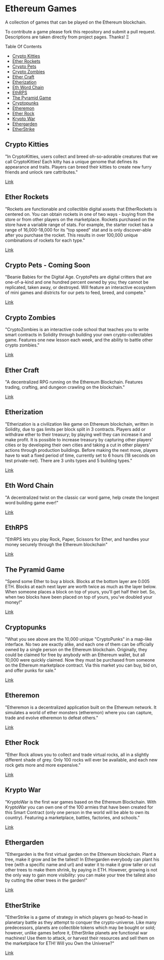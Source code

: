# Ethereum Games
A collection of games that can be played on the Ethereum blockchain. 

To contribute a game please fork this repository and submit a pull request. Descriptions are taken directly from project pages. Thanks! Ξ

Table Of Contents
- [Crypto Kitties](#crypto-kitties)
- [Ether Rockets](#ether-rockets)
- [Crypto Pets](#crypto-pets)
- [Crypto Zombies](#crypto-zombies)
- [Ether Craft](#ether-craft)
- [Etherization](#etherization)
- [Eth Word Chain](#eth-word-chain)
- [EthRPS](#ethrps)
- [The Pyramid Game](#the-pyramid-game)
- [Cryptopunks](#cryptopunks)
- [Etheremon](#etheremon)
- [Ether Rock](#ether-rock)
- [Krypto War](#krypto-war)
- [Ethergarden](#ethergarden)
- [EtherStrike](#etherstrike)

## Crypto Kitties
"In CryptoKitties, users collect and breed oh-so-adorable creatures that we call CryptoKitties! Each kitty has a unique genome that defines its appearance and traits. Players can breed their kitties to create new furry friends and unlock rare cattributes."

[Link](https://cryptokitties.co)

## Ether Rockets
"Rockets are functionable and collectible digital assets that EtherRockets is centered on. You can obtain rockets in one of two ways - buying from the store or from other players on the marketplace. Rockets purchased on the store have a variable range of stats. For example, the starter rocket has a range of 16,000-18,000 for its "top speed" stat and is only discover-able after you purchase the rocket. This results in over 100,000 unique combinations of rockets for each type."

[Link](https://etherrockets.com/)

## Crypto Pets - Coming Soon
"Beanie Babies for the Digital Age.
CryptoPets are digital critters that are one-of-a-kind and one hundred percent owned by you; they cannot be replicated, taken away, or destroyed. Will feature an interactive ecosystem of mini games and districts for our pets to feed, breed, and compete."

[Link](https://www.cryptopets.co/)

## Crypto Zombies
"CryptoZombies is an interactive code school that teaches you to write smart contracts in Solidity through building your own crypto-collectables game. Features one new lesson each week, and the ability to battle other crypto zombies."

[Link](https://cryptozombies.io)

## Ether Craft
"A decentralized RPG running on the Ethereum Blockchain. Features trading, crafting, and dungeon crawling on the blockchain."

[Link](https://ethercraft.io)

## Etherization
"Etherization is a civilization like game on Ethereum blockchain, written in Solidity, due to gas limits per block split in 3 contracts. Players add or withdraw ether to their treasury; by playing well they can increase it and make profit. It is possible to increase treasury by capturing other players' cities or by developing their own cities and taking a cut in other players' actions through production buildings. Before making the next move, players have to wait a fixed period of time, currently set to 6 hours (18 seconds on test private-net).
There are 3 units types and 5 building types."

[Link](http://www.bspend.com/etherization)

## Eth Word Chain
"A decentralized twist on the classic car word game, help create the longest word building game ever!"

[Link](http://ethwordchain.com/)

## EthRPS
"EthRPS lets you play Rock, Paper, Scissors for Ether, and handles your money securely through the Ethereum blockchain"

[Link](http://ethrps.com/about)

## The Pyramid Game
"Spend some Ether to buy a block.
Blocks at the bottom layer are 0.005 ETH. Blocks at each next layer are worth twice as much as the layer below.
When someone places a block on top of yours, you'll get half their bet. So, when two blocks have been placed on top of yours, you've doubled your money!"

[Link](http://pyramidgame.jesbus.com)

## Cryptopunks
"What you see above are the 10,000 unique "CryptoPunks" in a map-like interface. No two are exactly alike, and each one of them can be officially owned by a single person on the Ethereum blockchain. Originally, they could be claimed for free by anybody with an Ethereum wallet, but all 10,000 were quickly claimed. Now they must be purchased from someone on the Ethereum marketplace contract. Via this market you can buy, bid on, and offer punks for sale."

[Link](https://www.larvalabs.com/cryptopunks)

## Etheremon
"Etheremon is a decentralized application built on the Ethereum network. It simulates a world of ether monsters (etheremon) where you can capture, trade and evolve etheremon to defeat others."

[Link](https://www.etheremon.com/)

## Ether Rock
"Ether Rock allows you to collect and trade virtual rocks, all in a slightly different shade of grey. Only 100 rocks will ever be available, and each new rock gets more and more expensive."

[Link](https://www.etherrock.com)

## Krypto War
"KryptoWar is the first war games based on the Ethereum Blockchain. With KryptoWar you can own one of the 100 armies that have been created for this Smart Contract (only one person in the world will be able to own its country). Featuring a marketplace, battles, factories, and schools."

[Link](https://kryptowar.com/)

## Ethergarden
"Ethergarden is the first virtual garden on the Ethereum blockchain. Plant a tree, make it grow and be the tallest! In Ethergarden everybody can plant his tree (with a specific name and url) and water it to make it grow taller or cut other trees to make them shrink, by paying in ETH. However, growing is not the only way to gain more visibility: you can make your tree the tallest also by cutting the other trees in the garden!"

[Link](https://ethergarden.io/)

## EtherStrike
"EtherStrike is a game of strategy in which players go head-to-head in planetary battle as they attempt to conquer the crypto-universe. Like many predecessors, planets are collectible tokens which may be bought or sold; however, unlike games before it, EtherStrike planets are functional war machines! Use them to attack, or harvest their resources and sell them on the marketplace for ETH! Will you Own the Universe?"

[Link](https://etherstrike.io)
